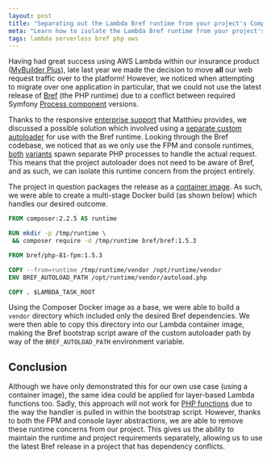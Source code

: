 ```yaml
---
layout: post
title: "Separating out the Lambda Bref runtime from your project's Composer dependencies"
meta: "Learn how to isolate the Lambda Bref runtime from your project's Composer dependencies to avoid conflicts and ensure compatibility."
tags: lambda serverless bref php aws
---
```


Having had great success using AWS Lambda within our insurance product ([MyBuilder Plus](https://mybuilder-plus.com/)), late last year we made the decision to move **all** our web request traffic over to the platform!
However, we noticed when attempting to migrate over one application in particular, that we could not use the latest release of [Bref](https://bref.sh/) (the PHP runtime) due to a conflict between required Symfony [Process component](https://symfony.com/doc/current/components/process.html) versions.

<!--more-->

Thanks to the responsive [enterprise support](https://bref.sh/#enterprise) that Matthieu provides, we discussed a possible solution which involved using a [separate custom autoloader](https://bref.sh/docs/environment/php.html#custom-vendor-path) for use with the Bref runtime.
Looking through the Bref codebase, we noticed that as we only use the FPM and console runtimes, [both](https://github.com/brefphp/bref/blob/master/runtime/layers/fpm/bootstrap#L35) [variants](https://github.com/brefphp/bref/blob/master/runtime/layers/console/bootstrap#L49) spawn separate PHP processes to handle the actual request.
This means that the project autoloader does not need to be aware of Bref, and as such, we can isolate this runtime concern from the project entirely.

The project in question packages the release as a [container image](https://docs.aws.amazon.com/lambda/latest/dg/images-create.html).
As such, we were able to create a multi-stage Docker build (as shown below) which handles our desired outcome.

```dockerfile
FROM composer:2.2.5 AS runtime

RUN mkdir -p /tmp/runtime \
 && composer require -d /tmp/runtime bref/bref:1.5.3

FROM bref/php-81-fpm:1.5.3

COPY --from=runtime /tmp/runtime/vendor /opt/runtime/vendor
ENV BREF_AUTOLOAD_PATH /opt/runtime/vendor/autoload.php

COPY . $LAMBDA_TASK_ROOT
```

Using the Composer Docker image as a base, we were able to build a `vendor` directory which included only the desired Bref dependencies.
We were then able to copy this directory into our Lambda container image, making the Bref bootstrap script aware of the custom autoloader path by way of the `BREF_AUTOLOAD_PATH` environment variable.

## Conclusion

Although we have only demonstrated this for our own use case (using a container image), the same idea could be applied for layer-based Lambda functions too.
Sadly, this approach will not work for [PHP functions](https://bref.sh/docs/runtimes/function.html) due to the way the handler is pulled in within the bootstrap script.
However, thanks to both the FPM and console layer abstractions, we are able to remove these runtime concerns from our project.
This gives us the ability to maintain the runtime and project requirements separately, allowing us to use the latest Bref release in a project that has dependency conflicts.

